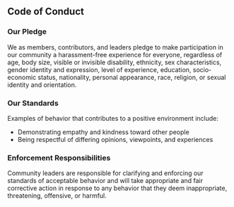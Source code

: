 ## Code of Conduct

### Our Pledge

We as members, contributors, and leaders pledge to make participation in our community a harassment-free experience for everyone, regardless of age, body size, visible or invisible disability, ethnicity, sex characteristics, gender identity and expression, level of experience, education, socio-economic status, nationality, personal appearance, race, religion, or sexual identity and orientation.

### Our Standards

Examples of behavior that contributes to a positive environment include:
- Demonstrating empathy and kindness toward other people
- Being respectful of differing opinions, viewpoints, and experiences

### Enforcement Responsibilities

Community leaders are responsible for clarifying and enforcing our standards of acceptable behavior and will take appropriate and fair corrective action in response to any behavior that they deem inappropriate, threatening, offensive, or harmful.
